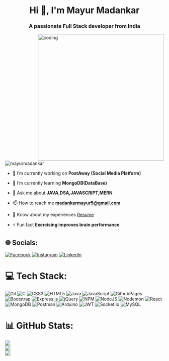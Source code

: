 
<h1 align="center">Hi 👋, I'm Mayur Madankar</h1>
<h3 align="center">A passionate Full Stack developer from India</h3>

<img align="right" alt="coding" width="400" src="https://i.pinimg.com/originals/81/17/8b/81178b47a8598f0c81c4799f2cdd4057.gif">

<p align="left"> <img src="https://komarev.com/ghpvc/?username=mayurmadankar&label=Profile%20views&color=0e75b6&style=flat" alt="mayurmadankar" /> </p>

- 🔭 I’m currently working on **PostAway (Social Media Platform)**

- 🌱 I’m currently learning **MongoDB(DataBase)**

- 💬 Ask me about **JAVA,DSA,JAVASCRIPT,MERN**

- 📫 How to reach me **madankarmayur5@gmail.com**

- 📄 Know about my experiences [Resume](https://rb.gy/jf7qjj)

- ⚡ Fun fact **Exercising improves brain performance**
  

## 🌐 Socials:
[![Facebook](https://img.shields.io/badge/Facebook-%231877F2.svg?logo=Facebook&logoColor=white)](https://www.facebook.com/profile.php?id=100027423278895) [![Instagram](https://img.shields.io/badge/Instagram-%23E4405F.svg?logo=Instagram&logoColor=white)](https://www.instagram.com/mayur_madankar/) [![LinkedIn](https://img.shields.io/badge/LinkedIn-%230077B5.svg?logo=linkedin&logoColor=white)](https://www.linkedin.com/in/mayur-madankar/) 

# 💻 Tech Stack:
![Git](https://img.shields.io/badge/git-%23F05033.svg?style=for-the-badge&logo=git&logoColor=white) ![C](https://img.shields.io/badge/c-%2300599C.svg?style=for-the-badge&logo=c&logoColor=white) ![CSS3](https://img.shields.io/badge/css3-%231572B6.svg?style=for-the-badge&logo=css3&logoColor=white) ![HTML5](https://img.shields.io/badge/html5-%23E34F26.svg?style=for-the-badge&logo=html5&logoColor=white) ![Java](https://img.shields.io/badge/java-%23ED8B00.svg?style=for-the-badge&logo=openjdk&logoColor=white) ![JavaScript](https://img.shields.io/badge/javascript-%23323330.svg?style=for-the-badge&logo=javascript&logoColor=%23F7DF1E) ![GithubPages](https://img.shields.io/badge/github%20pages-121013?style=for-the-badge&logo=github&logoColor=white) ![Bootstrap](https://img.shields.io/badge/bootstrap-%238511FA.svg?style=for-the-badge&logo=bootstrap&logoColor=white) ![Express.js](https://img.shields.io/badge/express.js-%23404d59.svg?style=for-the-badge&logo=express&logoColor=%2361DAFB) ![jQuery](https://img.shields.io/badge/jquery-%230769AD.svg?style=for-the-badge&logo=jquery&logoColor=white) ![NPM](https://img.shields.io/badge/NPM-%23CB3837.svg?style=for-the-badge&logo=npm&logoColor=white) ![NodeJS](https://img.shields.io/badge/node.js-6DA55F?style=for-the-badge&logo=node.js&logoColor=white) ![Nodemon](https://img.shields.io/badge/NODEMON-%23323330.svg?style=for-the-badge&logo=nodemon&logoColor=%BBDEAD) ![React](https://img.shields.io/badge/react-%2320232a.svg?style=for-the-badge&logo=react&logoColor=%2361DAFB) ![MongoDB](https://img.shields.io/badge/MongoDB-%234ea94b.svg?style=for-the-badge&logo=mongodb&logoColor=white) ![Postman](https://img.shields.io/badge/Postman-FF6C37?style=for-the-badge&logo=postman&logoColor=white) ![Arduino](https://img.shields.io/badge/-Arduino-00979D?style=for-the-badge&logo=Arduino&logoColor=white) ![JWT](https://img.shields.io/badge/JWT-black?style=for-the-badge&logo=JSON%20web%20tokens) ![Socket.io](https://img.shields.io/badge/Socket.io-black?style=for-the-badge&logo=socket.io&badgeColor=010101) ![MySQL](https://img.shields.io/badge/mysql-4479A1.svg?style=for-the-badge&logo=mysql&logoColor=white)

# 📊 GitHub Stats:
![](https://github-readme-stats.vercel.app/api?username=mayurmadankar&theme=dark&hide_border=false&include_all_commits=false&count_private=false)<br/>
![](https://github-readme-streak-stats.herokuapp.com/?user=mayurmadankar&theme=dark&hide_border=false)<br/>
![](https://github-readme-stats.vercel.app/api/top-langs/?username=mayurmadankar&theme=dark&hide_border=false&include_all_commits=false&count_private=false&layout=compact)

